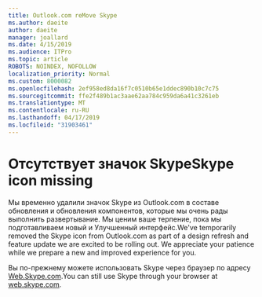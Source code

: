 ```yaml
---
title: Outlook.com reMove Skype
ms.author: daeite
author: daeite
manager: joallard
ms.date: 4/15/2019
ms.audience: ITPro
ms.topic: article
ROBOTS: NOINDEX, NOFOLLOW
localization_priority: Normal
ms.custom: 8000082
ms.openlocfilehash: 2ef958ed8da16f7c0510b65e1ddec890b10c7c75
ms.sourcegitcommit: ffe2f489b1ac3aae62aa784c959da6a41c3261eb
ms.translationtype: MT
ms.contentlocale: ru-RU
ms.lasthandoff: 04/17/2019
ms.locfileid: "31903461"
---
```

# <a name="skype-icon-missing"></a><span data-ttu-id="7c5ca-102">Отсутствует значок Skype</span><span class="sxs-lookup"><span data-stu-id="7c5ca-102">Skype icon missing</span></span>

<span data-ttu-id="7c5ca-103">Мы временно удалили значок Skype из Outlook.com в составе обновления и обновления компонентов, которые мы очень рады выполнить развертывание. Мы ценим ваше терпение, пока мы подготавливаем новый и Улучшенный интерфейс.</span><span class="sxs-lookup"><span data-stu-id="7c5ca-103">We've temporarily removed the Skype icon from Outlook.com as part of a design refresh and feature update we are excited to be rolling out. We appreciate your patience while we prepare a new and improved experience for you.</span></span>

<span data-ttu-id="7c5ca-104">Вы по-прежнему можете использовать Skype через браузер по адресу [Web.Skype.com](https://web.skype.com/).</span><span class="sxs-lookup"><span data-stu-id="7c5ca-104">You can still use Skype through your browser at [web.skype.com](https://web.skype.com/).</span></span>
